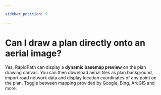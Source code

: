 ```yaml
---

sidebar_position: 9

---
```


# Can I draw a plan directly onto an aerial image?

Yes, RapidPath can display a **dynamic basemap preview** on the plan drawing canvas. You can then download aerial tiles as plan background, import road network data and display location coordinates of any point on the plan. Toggle between mapping provided by Google, Bing, ArcGIS and more.
